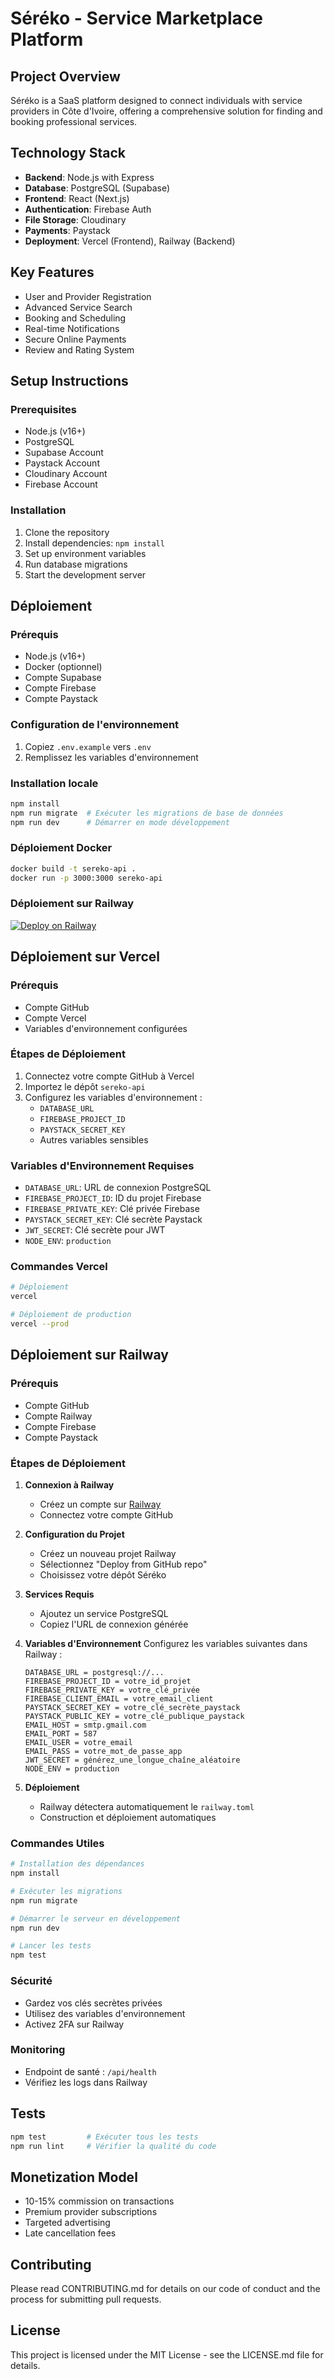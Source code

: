 # Séréko - Service Marketplace Platform

## Project Overview

Séréko is a SaaS platform designed to connect individuals with service providers in Côte d'Ivoire, offering a comprehensive solution for finding and booking professional services.

## Technology Stack

- **Backend**: Node.js with Express
- **Database**: PostgreSQL (Supabase)
- **Frontend**: React (Next.js)
- **Authentication**: Firebase Auth
- **File Storage**: Cloudinary
- **Payments**: Paystack
- **Deployment**: Vercel (Frontend), Railway (Backend)

## Key Features

- User and Provider Registration
- Advanced Service Search
- Booking and Scheduling
- Real-time Notifications
- Secure Online Payments
- Review and Rating System

## Setup Instructions

### Prerequisites

- Node.js (v16+)
- PostgreSQL
- Supabase Account
- Paystack Account
- Cloudinary Account
- Firebase Account

### Installation

1. Clone the repository
2. Install dependencies: `npm install`
3. Set up environment variables
4. Run database migrations
5. Start the development server

## Déploiement

### Prérequis
- Node.js (v16+)
- Docker (optionnel)
- Compte Supabase
- Compte Firebase
- Compte Paystack

### Configuration de l'environnement
1. Copiez `.env.example` vers `.env`
2. Remplissez les variables d'environnement

### Installation locale
```bash
npm install
npm run migrate  # Exécuter les migrations de base de données
npm run dev      # Démarrer en mode développement
```

### Déploiement Docker
```bash
docker build -t sereko-api .
docker run -p 3000:3000 sereko-api
```

### Déploiement sur Railway
[![Deploy on Railway](https://railway.app/button.svg)](https://railway.app/template/YOUR_TEMPLATE_ID)

## Déploiement sur Vercel

### Prérequis
- Compte GitHub
- Compte Vercel
- Variables d'environnement configurées

### Étapes de Déploiement
1. Connectez votre compte GitHub à Vercel
2. Importez le dépôt `sereko-api`
3. Configurez les variables d'environnement :
   - `DATABASE_URL`
   - `FIREBASE_PROJECT_ID`
   - `PAYSTACK_SECRET_KEY`
   - Autres variables sensibles

### Variables d'Environnement Requises
- `DATABASE_URL`: URL de connexion PostgreSQL
- `FIREBASE_PROJECT_ID`: ID du projet Firebase
- `FIREBASE_PRIVATE_KEY`: Clé privée Firebase
- `PAYSTACK_SECRET_KEY`: Clé secrète Paystack
- `JWT_SECRET`: Clé secrète pour JWT
- `NODE_ENV`: `production`

### Commandes Vercel
```bash
# Déploiement
vercel

# Déploiement de production
vercel --prod
```

## Déploiement sur Railway

### Prérequis
- Compte GitHub
- Compte Railway
- Compte Firebase
- Compte Paystack

### Étapes de Déploiement

1. **Connexion à Railway**
   - Créez un compte sur [Railway](https://railway.app/)
   - Connectez votre compte GitHub

2. **Configuration du Projet**
   - Créez un nouveau projet Railway
   - Sélectionnez "Deploy from GitHub repo"
   - Choisissez votre dépôt Séréko

3. **Services Requis**
   - Ajoutez un service PostgreSQL
   - Copiez l'URL de connexion générée

4. **Variables d'Environnement**
   Configurez les variables suivantes dans Railway :
   ```
   DATABASE_URL = postgresql://...
   FIREBASE_PROJECT_ID = votre_id_projet
   FIREBASE_PRIVATE_KEY = votre_clé_privée
   FIREBASE_CLIENT_EMAIL = votre_email_client
   PAYSTACK_SECRET_KEY = votre_clé_secrète_paystack
   PAYSTACK_PUBLIC_KEY = votre_clé_publique_paystack
   EMAIL_HOST = smtp.gmail.com
   EMAIL_PORT = 587
   EMAIL_USER = votre_email
   EMAIL_PASS = votre_mot_de_passe_app
   JWT_SECRET = générez_une_longue_chaîne_aléatoire
   NODE_ENV = production
   ```

5. **Déploiement**
   - Railway détectera automatiquement le `railway.toml`
   - Construction et déploiement automatiques

### Commandes Utiles

```bash
# Installation des dépendances
npm install

# Exécuter les migrations
npm run migrate

# Démarrer le serveur en développement
npm run dev

# Lancer les tests
npm test
```

### Sécurité
- Gardez vos clés secrètes privées
- Utilisez des variables d'environnement
- Activez 2FA sur Railway

### Monitoring
- Endpoint de santé : `/api/health`
- Vérifiez les logs dans Railway

## Tests
```bash
npm test         # Exécuter tous les tests
npm run lint     # Vérifier la qualité du code
```

## Monetization Model

- 10-15% commission on transactions
- Premium provider subscriptions
- Targeted advertising
- Late cancellation fees

## Contributing

Please read CONTRIBUTING.md for details on our code of conduct and the process for submitting pull requests.

## License

This project is licensed under the MIT License - see the LICENSE.md file for details.
